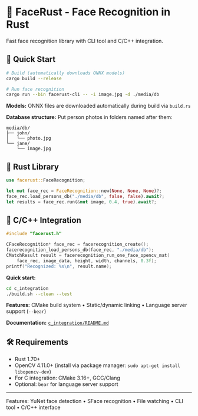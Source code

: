 # 🦀 FaceRust - Face Recognition in Rust

Fast face recognition library with CLI tool and C/C++ integration.

## 🚀 Quick Start

```bash
# Build (automatically downloads ONNX models)
cargo build --release

# Run face recognition
cargo run --bin facerust-cli -- -i image.jpg -d ./media/db
```

**Models:** ONNX files are downloaded automatically during build via `build.rs`

**Database structure:** Put person photos in folders named after them:
```
media/db/
├── john/
│   └── photo.jpg
└── jane/
    └── image.jpg
```

## 🔧 Rust Library

```rust
use facerust::FaceRecognition;

let mut face_rec = FaceRecognition::new(None, None, None)?;
face_rec.load_persons_db("./media/db", false, false).await?;
let results = face_rec.run(&mut image, 0.4, true).await?;
```

## 🔗 C/C++ Integration

```c
#include "facerust.h"

CFaceRecognition* face_rec = facerecognition_create();
facerecognition_load_persons_db(face_rec, "./media/db");
CMatchResult result = facerecognition_run_one_face_opencv_mat(
    face_rec, image_data, height, width, channels, 0.3f);
printf("Recognized: %s\n", result.name);
```

**Quick start:**
```bash
cd c_integration
./build.sh --clean --test
```

**Features:** CMake build system • Static/dynamic linking • Language server support (`--bear`)

**Documentation:** [`c_integration/README.md`](./c_integration/README.md)

## 🛠️ Requirements

- Rust 1.70+
- OpenCV 4.11.0+ (install via package manager: `sudo apt-get install libopencv-dev`)
- For C integration: CMake 3.16+, GCC/Clang
- Optional: `bear` for language server support

---

Features: YuNet face detection • SFace recognition • File watching • CLI tool • C/C++ interface